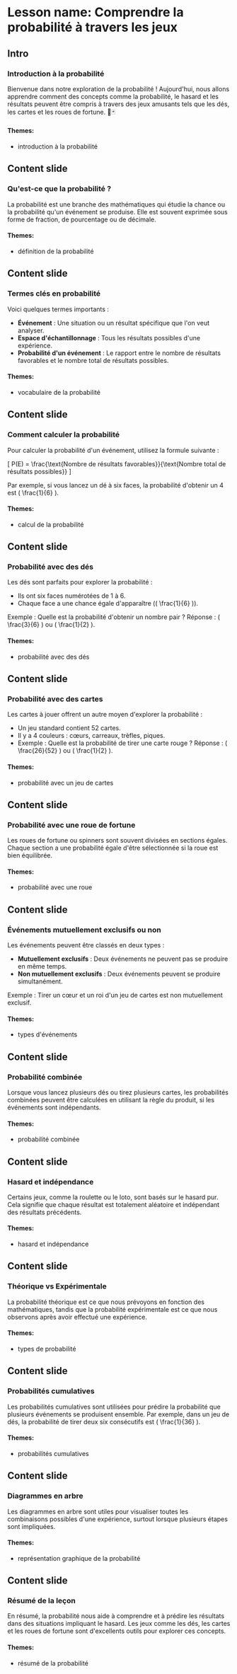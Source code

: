 # Lesson name: Comprendre la probabilité à travers les jeux

## Intro

### Introduction à la probabilité

Bienvenue dans notre exploration de la probabilité ! Aujourd'hui, nous allons apprendre comment des concepts comme la probabilité, le hasard et les résultats peuvent être compris à travers des jeux amusants tels que les dés, les cartes et les roues de fortune. 🎲🃏

#### **Themes:**
- introduction à la probabilité

## Content slide

### Qu'est-ce que la probabilité ?

La probabilité est une branche des mathématiques qui étudie la chance ou la probabilité qu'un événement se produise. Elle est souvent exprimée sous forme de fraction, de pourcentage ou de décimale.

#### **Themes:**
- définition de la probabilité

## Content slide

### Termes clés en probabilité

Voici quelques termes importants :

- **Événement** : Une situation ou un résultat spécifique que l'on veut analyser.
- **Espace d'échantillonnage** : Tous les résultats possibles d'une expérience.
- **Probabilité d'un événement** : Le rapport entre le nombre de résultats favorables et le nombre total de résultats possibles.

#### **Themes:**
- vocabulaire de la probabilité

## Content slide

### Comment calculer la probabilité

Pour calculer la probabilité d'un événement, utilisez la formule suivante :

\[ P(E) = \frac{\text{Nombre de résultats favorables}}{\text{Nombre total de résultats possibles}} \]

Par exemple, si vous lancez un dé à six faces, la probabilité d'obtenir un 4 est \( \frac{1}{6} \).

#### **Themes:**
- calcul de la probabilité

## Content slide

### Probabilité avec des dés

Les dés sont parfaits pour explorer la probabilité :

- Ils ont six faces numérotées de 1 à 6.
- Chaque face a une chance égale d'apparaître (\( \frac{1}{6} \)).

Exemple : Quelle est la probabilité d'obtenir un nombre pair ? Réponse : \( \frac{3}{6} \) ou \( \frac{1}{2} \).

#### **Themes:**
- probabilité avec des dés

## Content slide

### Probabilité avec des cartes

Les cartes à jouer offrent un autre moyen d'explorer la probabilité :

- Un jeu standard contient 52 cartes.
- Il y a 4 couleurs : cœurs, carreaux, trèfles, piques.
- Exemple : Quelle est la probabilité de tirer une carte rouge ? Réponse : \( \frac{26}{52} \) ou \( \frac{1}{2} \).

#### **Themes:**
- probabilité avec un jeu de cartes

## Content slide

### Probabilité avec une roue de fortune

Les roues de fortune ou spinners sont souvent divisées en sections égales. Chaque section a une probabilité égale d'être sélectionnée si la roue est bien équilibrée.

#### **Themes:**
- probabilité avec une roue

## Content slide

### Événements mutuellement exclusifs ou non

Les événements peuvent être classés en deux types :

- **Mutuellement exclusifs** : Deux événements ne peuvent pas se produire en même temps.
- **Non mutuellement exclusifs** : Deux événements peuvent se produire simultanément.

Exemple : Tirer un cœur et un roi d'un jeu de cartes est non mutuellement exclusif.

#### **Themes:**
- types d'événements

## Content slide

### Probabilité combinée

Lorsque vous lancez plusieurs dés ou tirez plusieurs cartes, les probabilités combinées peuvent être calculées en utilisant la règle du produit, si les événements sont indépendants.

#### **Themes:**
- probabilité combinée

## Content slide

### Hasard et indépendance

Certains jeux, comme la roulette ou le loto, sont basés sur le hasard pur. Cela signifie que chaque résultat est totalement aléatoire et indépendant des résultats précédents.

#### **Themes:**
- hasard et indépendance

## Content slide

### Théorique vs Expérimentale

La probabilité théorique est ce que nous prévoyons en fonction des mathématiques, tandis que la probabilité expérimentale est ce que nous observons après avoir effectué une expérience.

#### **Themes:**
- types de probabilité

## Content slide

### Probabilités cumulatives

Les probabilités cumulatives sont utilisées pour prédire la probabilité que plusieurs événements se produisent ensemble. Par exemple, dans un jeu de dés, la probabilité de tirer deux six consécutifs est \( \frac{1}{36} \).

#### **Themes:**
- probabilités cumulatives

## Content slide

### Diagrammes en arbre

Les diagrammes en arbre sont utiles pour visualiser toutes les combinaisons possibles d'une expérience, surtout lorsque plusieurs étapes sont impliquées.

#### **Themes:**
- représentation graphique de la probabilité

## Content slide

### Résumé de la leçon

En résumé, la probabilité nous aide à comprendre et à prédire les résultats dans des situations impliquant le hasard. Les jeux comme les dés, les cartes et les roues de fortune sont d'excellents outils pour explorer ces concepts.

#### **Themes:**
- résumé de la probabilité
